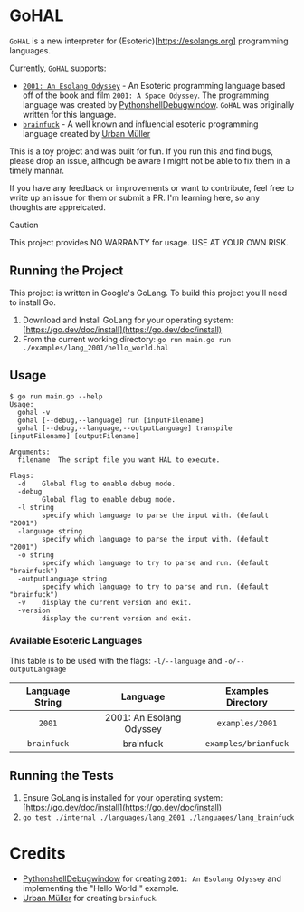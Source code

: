 # GoHAL

`GoHAL` is a new interpreter for (Esoteric)[https://esolangs.org] programming languages.

Currently, `GoHAL` supports: 

- [`2001: An Esolang Odyssey`](https://esolangs.org/wiki/2001:_An_Esolang_Odyssey) - An Esoteric programming language based off of the book and film `2001: A Space Odyssey`. The programming language was created by [PythonshellDebugwindow](https://esolangs.org/wiki/User:PythonshellDebugwindow). `GoHAL` was originally written for this language.
- [`brainfuck`](https://esolangs.org/wiki/Brainfuck) - A well known and influencial esoteric programming language created by [Urban Müller](https://esolangs.org/wiki/Urban_M%C3%BCller)


This is a toy project and was built for fun. If you run this and find bugs, please drop an issue, although be aware I might not be able to fix them in a timely mannar.

If you have any feedback or improvements or want to contribute, feel free to write up an issue for them or submit a PR. I'm learning here, so any thoughts are appreicated.


> [!CAUTION]
> This project provides NO WARRANTY for usage. USE AT YOUR OWN RISK.

## Running the Project

This project is written in Google's GoLang. To build this project you'll need to install Go.

1. Download and Install GoLang for your operating system: [https://go.dev/doc/install](https://go.dev/doc/install)
2. From the current working directory: `go run main.go run ./examples/lang_2001/hello_world.hal`

## Usage

```
$ go run main.go --help
Usage:
  gohal -v
  gohal [--debug,--language] run [inputFilename]
  gohal [--debug,--language,--outputLanguage] transpile [inputFilename] [outputFilename]

Arguments:
  filename  The script file you want HAL to execute.

Flags:
  -d    Global flag to enable debug mode.
  -debug
        Global flag to enable debug mode.
  -l string
        specify which language to parse the input with. (default "2001")
  -language string
        specify which language to parse the input with. (default "2001")
  -o string
        specify which language to try to parse and run. (default "brainfuck")
  -outputLanguage string
        specify which language to try to parse and run. (default "brainfuck")
  -v    display the current version and exit.
  -version
        display the current version and exit. 
```

### Available Esoteric Languages

This table is to be used with the flags: `-l/--language` and `-o/--outputLanguage`

| Language String | Language | Examples Directory |
| :-------------: | :------: | :----------------: |
| `2001`    | 2001: An Esolang Odyssey | `examples/2001` |
| `brainfuck`    | brainfuck | `examples/brianfuck` |


## Running the Tests

1. Ensure GoLang is installed for your operating system: [https://go.dev/doc/install](https://go.dev/doc/install)
2. `go test ./internal ./languages/lang_2001 ./languages/lang_brainfuck`


# Credits

- [PythonshellDebugwindow](https://esolangs.org/wiki/User:PythonshellDebugwindow) for creating `2001: An Esolang Odyssey` and implementing the "Hello World!" example.
- [Urban Müller](https://esolangs.org/wiki/Urban_M%C3%BCller) for creating `brainfuck`.